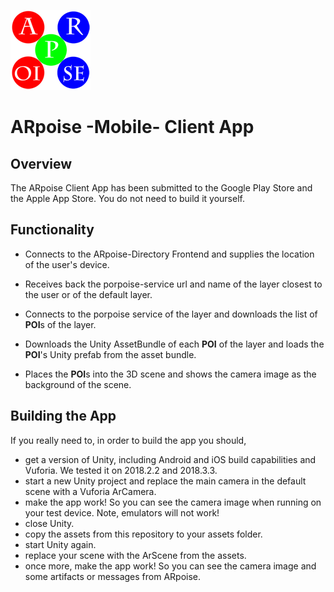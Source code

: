 ![ARpoise Logo](/images/arpoise_logo_rgb-128.png)
# ARpoise -Mobile- Client App

## Overview
The ARpoise Client App has been submitted to the Google Play Store and the Apple App Store. 
You do not need to build it yourself.

## Functionality
- Connects to the ARpoise-Directory Frontend and supplies the location of the user's device.

- Receives back the porpoise-service url and name of the layer closest to the user or of the default layer.

- Connects to the porpoise service of the layer and downloads the list of **POI**s of the layer.

- Downloads the Unity AssetBundle of each **POI** of the layer and loads the **POI**'s Unity prefab from the asset bundle.

- Places the **POI**s into the 3D scene and shows the camera image as the background of the scene.

## Building the App
If you really need to, in order to build the app you should, 

- get a version of Unity, including Android and iOS build capabilities and Vuforia. We tested it on 2018.2.2 and 2018.3.3.
- start a new Unity project and replace the main camera in the default scene with a Vuforia ArCamera.
- make the app work! So you can see the camera image when running on your test device. Note, emulators will not work!
- close Unity.
- copy the assets from this repository to your assets folder.
- start Unity again.
- replace your scene with the ArScene from the assets.
- once more, make the app work! So you can see the camera image and some artifacts or messages from ARpoise.
